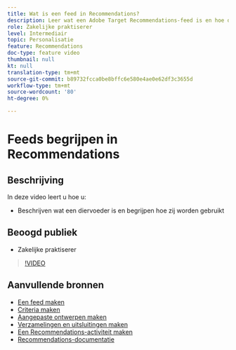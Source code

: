 ```yaml
---
title: Wat is een feed in Recommendations?
description: Leer wat een Adobe Target Recommendations-feed is en hoe deze wordt gebruikt
role: Zakelijke praktiserer
level: Intermediair
topic: Personalisatie
feature: Recommendations
doc-type: feature video
thumbnail: null
kt: null
translation-type: tm+mt
source-git-commit: b89732fcca0be8bffc6e580e4ae0e62df3c3655d
workflow-type: tm+mt
source-wordcount: '80'
ht-degree: 0%

---
```



# Feeds begrijpen in Recommendations

## Beschrijving

In deze video leert u hoe u:

* Beschrijven wat een diervoeder is en begrijpen hoe zij worden gebruikt

## Beoogd publiek

* Zakelijke praktiserer

>[!VIDEO](https://video.tv.adobe.com/v/27695?quality=12)

## Aanvullende bronnen

* [Een feed maken](create-a-feed.md)
* [Criteria maken](create-criteria.md)
* [Aangepaste ontwerpen maken](create-custom-designs.md)
* [Verzamelingen en uitsluitingen maken](create-collections-and-exclusions.md)
* [Een Recommendations-activiteit maken](create-a-recommendations-activity.md)
* [Recommendations-documentatie](https://docs.adobe.com/content/help/en/target/using/recommendations/recommendations.html)